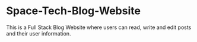 # Space-Tech-Blog-Website
This is a Full Stack Blog Website where users can read, write and edit posts and their user information.
